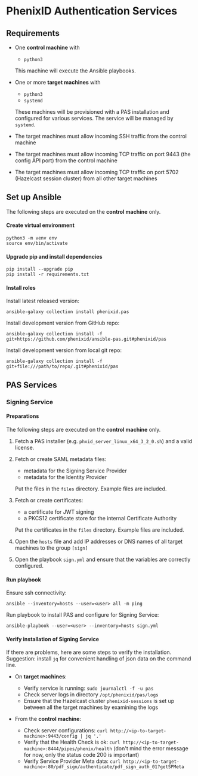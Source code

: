 # PhenixID Authentication Services

## Requirements

 - One **control machine** with 
 
    - `python3` 
   
   This machine will execute the Ansible playbooks.
 
 - One or more **target machines** with 
 
    - `python3` 
    - `systemd`
   
   These machines will be provisioned with a PAS installation and configured for various services. The service will be managed by `systemd`.
 
 - The target machines must allow incoming SSH traffic from the control machine
 
 - The target machines must allow incoming TCP traffic on port 9443 (the config API port) from the control machine
 
 - The target machines must allow incoming TCP traffic on port 5702 (Hazelcast session cluster) from all other target machines

## Set up Ansible 

The following steps are executed on the **control machine** only.

#### Create virtual environment

```
python3 -m venv env
source env/bin/activate
```

#### Upgrade pip and install dependencies
```
pip install --upgrade pip
pip install -r requirements.txt
```

#### Install roles
Install latest released version:
```
ansible-galaxy collection install phenixid.pas
```

Install development version from GitHub repo:
```
ansible-galaxy collection install -f git+https://github.com/phenixid/ansible-pas.git#phenixid/pas
```

Install development version from local git repo:
```
ansible-galaxy collection install -f git+file:///path/to/repo/.git#phenixid/pas
```

## PAS Services

### Signing Service

#### Preparations

The following steps are executed on the **control machine** only.
 
1. Fetch a PAS installer (e.g. `phxid_server_linux_x64_3_2_0.sh`) and a valid license.

1. Fetch or create SAML metadata files:
     - metadata for the Signing Service Provider 
     - metadata for the Identity Provider
     
   Put the files in the `files` directory. Example files are included.

1. Fetch or create certificates:
     - a certificate for JWT signing 
     - a PKCS12 certificate store for the internal Certificate Authority

     Put the certificates in the `files` directory. Example files are included.
     
1. Open the `hosts` file and add IP addresses or DNS names of all target machines to the group `[sign]`
     
1. Open the playbook `sign.yml` and ensure that the variables are correctly configured.

#### Run playbook

Ensure ssh connectivity:
```
ansible --inventory=hosts --user=<user> all -m ping
```

Run playbook to install PAS and configure for Signing Service:
```
ansible-playbook --user=<user> --inventory=hosts sign.yml
```

#### Verify installation of Signing Service

If there are problems, here are some steps to verify the installation.
Suggestion: install `jq` for convenient handling of json data on the command line.

 - On **target machines**:
    - Verify service is running: `sudo journalctl -f -u pas`
    - Check server logs in directory `/opt/phenixid/pas/logs`
    - Ensure that the Hazelcast cluster `phenixid-sessions` is set up between all the target machines by examining the logs
 
 - From the **control machine**: 
    - Check server configurations: `curl http://<ip-to-target-machine>:9443/config | jq '.'`
    - Verify that the Health Check is ok: `curl http://<ip-to-target-machine>:8444/pipes/phenix/health` (don't mind the error message for now, only the status code 200 is important)
    - Verify Service Provider Meta data: `curl http://<ip-to-target-machine>:80/pdf_sign/authenticate/pdf_sign_auth_01?getSPMeta`